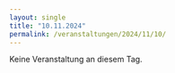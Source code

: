 ```yaml
---
layout: single
title: "10.11.2024"
permalink: /veranstaltungen/2024/11/10/
---
```


Keine Veranstaltung an diesem Tag.
